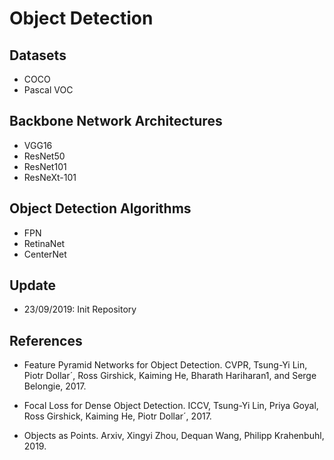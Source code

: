 # Object Detection

## Datasets

* COCO
* Pascal VOC

## Backbone Network Architectures

* VGG16
* ResNet50
* ResNet101
* ResNeXt-101

## Object Detection Algorithms

* FPN
* RetinaNet
* CenterNet

## Update

* 23/09/2019: Init Repository

## References

* Feature Pyramid Networks for Object Detection. CVPR, Tsung-Yi Lin, Piotr Dollar´, Ross Girshick, Kaiming He, Bharath Hariharan1, and Serge Belongie, 2017.

* Focal Loss for Dense Object Detection. ICCV, Tsung-Yi Lin, Priya Goyal, Ross Girshick, Kaiming He, Piotr Dollar´, 2017.

* Objects as Points. Arxiv, Xingyi Zhou, Dequan Wang, Philipp Krahenbuhl, 2019.
